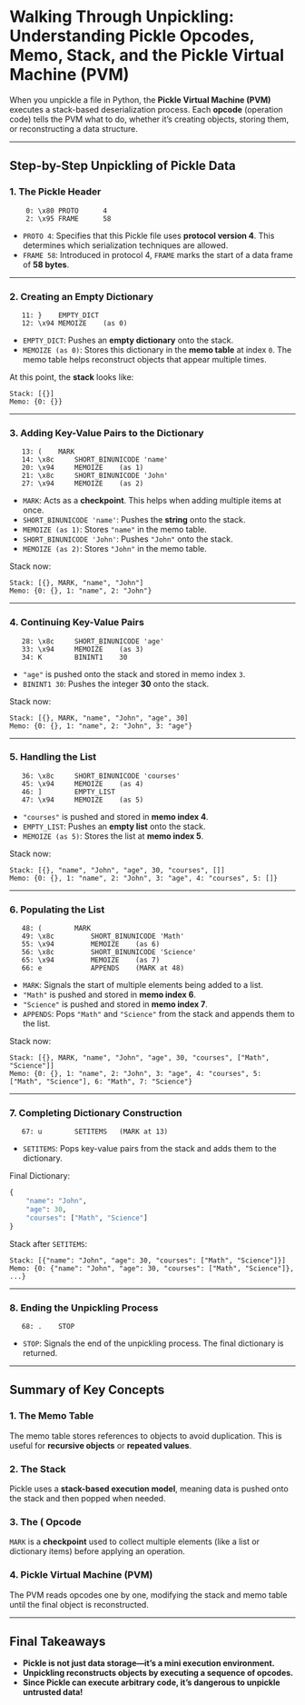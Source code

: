 # Walking Through Unpickling: Understanding Pickle Opcodes, Memo, Stack, and the Pickle Virtual Machine (PVM)

When you unpickle a file in Python, the **Pickle Virtual Machine (PVM)** executes a stack-based deserialization process. Each **opcode** (operation code) tells the PVM what to do, whether it’s creating objects, storing them, or reconstructing a data structure.

---

## **Step-by-Step Unpickling of Pickle Data**

### **1. The Pickle Header**

```plaintext
    0: \x80 PROTO      4
    2: \x95 FRAME      58
```

- `PROTO 4`: Specifies that this Pickle file uses **protocol version 4**. This determines which serialization techniques are allowed.
- `FRAME 58`: Introduced in protocol 4, `FRAME` marks the start of a data frame of **58 bytes**.

---

### **2. Creating an Empty Dictionary**

```plaintext
   11: }    EMPTY_DICT
   12: \x94 MEMOIZE    (as 0)
```

- `EMPTY_DICT`: Pushes an **empty dictionary** onto the stack.
- `MEMOIZE (as 0)`: Stores this dictionary in the **memo table** at index `0`. The memo table helps reconstruct objects that appear multiple times.

At this point, the **stack** looks like:

```plaintext
Stack: [{}]
Memo: {0: {}}
```

---

### **3. Adding Key-Value Pairs to the Dictionary**

```plaintext
   13: (    MARK
   14: \x8c     SHORT_BINUNICODE 'name'
   20: \x94     MEMOIZE    (as 1)
   21: \x8c     SHORT_BINUNICODE 'John'
   27: \x94     MEMOIZE    (as 2)
```

- `MARK`: Acts as a **checkpoint**. This helps when adding multiple items at once.
- `SHORT_BINUNICODE 'name'`: Pushes the **string** onto the stack.
- `MEMOIZE (as 1)`: Stores `"name"` in the memo table.
- `SHORT_BINUNICODE 'John'`: Pushes `"John"` onto the stack.
- `MEMOIZE (as 2)`: Stores `"John"` in the memo table.

Stack now:

```plaintext
Stack: [{}, MARK, "name", "John"]
Memo: {0: {}, 1: "name", 2: "John"}
```

---

### **4. Continuing Key-Value Pairs**

```plaintext
   28: \x8c     SHORT_BINUNICODE 'age'
   33: \x94     MEMOIZE    (as 3)
   34: K        BININT1    30
```

- `"age"` is pushed onto the stack and stored in memo index `3`.
- `BININT1 30`: Pushes the integer **30** onto the stack.

Stack now:

```plaintext
Stack: [{}, MARK, "name", "John", "age", 30]
Memo: {0: {}, 1: "name", 2: "John", 3: "age"}
```

---

### **5. Handling the List**

```plaintext
   36: \x8c     SHORT_BINUNICODE 'courses'
   45: \x94     MEMOIZE    (as 4)
   46: ]        EMPTY_LIST
   47: \x94     MEMOIZE    (as 5)
```

- `"courses"` is pushed and stored in **memo index 4**.
- `EMPTY_LIST`: Pushes an **empty list** onto the stack.
- `MEMOIZE (as 5)`: Stores the list at **memo index 5**.

Stack now:

```plaintext
Stack: [{}, "name", "John", "age", 30, "courses", []]
Memo: {0: {}, 1: "name", 2: "John", 3: "age", 4: "courses", 5: []}
```

---

### **6. Populating the List**

```plaintext
   48: (        MARK
   49: \x8c         SHORT_BINUNICODE 'Math'
   55: \x94         MEMOIZE    (as 6)
   56: \x8c         SHORT_BINUNICODE 'Science'
   65: \x94         MEMOIZE    (as 7)
   66: e            APPENDS    (MARK at 48)
```

- `MARK`: Signals the start of multiple elements being added to a list.
- `"Math"` is pushed and stored in **memo index 6**.
- `"Science"` is pushed and stored in **memo index 7**.
- `APPENDS`: Pops `"Math"` and `"Science"` from the stack and appends them to the list.

Stack now:

```plaintext
Stack: [{}, MARK, "name", "John", "age", 30, "courses", ["Math", "Science"]]
Memo: {0: {}, 1: "name", 2: "John", 3: "age", 4: "courses", 5: ["Math", "Science"], 6: "Math", 7: "Science"}
```

---

### **7. Completing Dictionary Construction**

```plaintext
   67: u        SETITEMS   (MARK at 13)
```

- `SETITEMS`: Pops key-value pairs from the stack and adds them to the dictionary.

Final Dictionary:

```python
{
    "name": "John",
    "age": 30,
    "courses": ["Math", "Science"]
}
```

Stack after `SETITEMS`:

```plaintext
Stack: [{"name": "John", "age": 30, "courses": ["Math", "Science"]}]
Memo: {0: {"name": "John", "age": 30, "courses": ["Math", "Science"]}, ...}
```

---

### **8. Ending the Unpickling Process**

```plaintext
   68: .    STOP
```

- `STOP`: Signals the end of the unpickling process. The final dictionary is returned.

---

## **Summary of Key Concepts**

### **1. The Memo Table**

The memo table stores references to objects to avoid duplication. This is useful for **recursive objects** or **repeated values**.

### **2. The Stack**

Pickle uses a **stack-based execution model**, meaning data is pushed onto the stack and then popped when needed.

### **3. The **(** Opcode**

`MARK` is a **checkpoint** used to collect multiple elements (like a list or dictionary items) before applying an operation.

### **4. Pickle Virtual Machine (PVM)**

The PVM reads opcodes one by one, modifying the stack and memo table until the final object is reconstructed.

---

## **Final Takeaways**

- **Pickle is not just data storage—it’s a mini execution environment.**
- **Unpickling reconstructs objects by executing a sequence of opcodes.**
- **Since Pickle can execute arbitrary code, it’s dangerous to unpickle untrusted data!**


